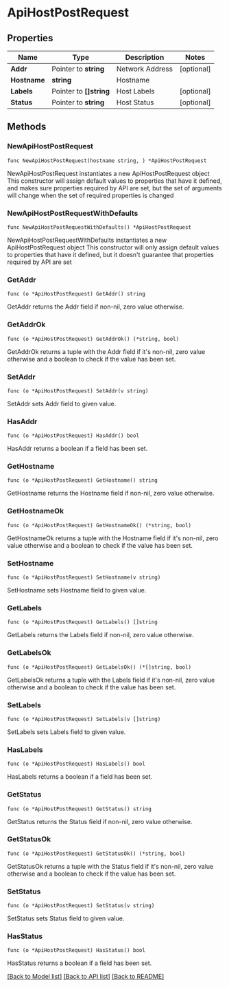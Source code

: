 # ApiHostPostRequest

## Properties

Name | Type | Description | Notes
------------ | ------------- | ------------- | -------------
**Addr** | Pointer to **string** | Network Address | [optional] 
**Hostname** | **string** | Hostname | 
**Labels** | Pointer to **[]string** | Host Labels | [optional] 
**Status** | Pointer to **string** | Host Status | [optional] 

## Methods

### NewApiHostPostRequest

`func NewApiHostPostRequest(hostname string, ) *ApiHostPostRequest`

NewApiHostPostRequest instantiates a new ApiHostPostRequest object
This constructor will assign default values to properties that have it defined,
and makes sure properties required by API are set, but the set of arguments
will change when the set of required properties is changed

### NewApiHostPostRequestWithDefaults

`func NewApiHostPostRequestWithDefaults() *ApiHostPostRequest`

NewApiHostPostRequestWithDefaults instantiates a new ApiHostPostRequest object
This constructor will only assign default values to properties that have it defined,
but it doesn't guarantee that properties required by API are set

### GetAddr

`func (o *ApiHostPostRequest) GetAddr() string`

GetAddr returns the Addr field if non-nil, zero value otherwise.

### GetAddrOk

`func (o *ApiHostPostRequest) GetAddrOk() (*string, bool)`

GetAddrOk returns a tuple with the Addr field if it's non-nil, zero value otherwise
and a boolean to check if the value has been set.

### SetAddr

`func (o *ApiHostPostRequest) SetAddr(v string)`

SetAddr sets Addr field to given value.

### HasAddr

`func (o *ApiHostPostRequest) HasAddr() bool`

HasAddr returns a boolean if a field has been set.

### GetHostname

`func (o *ApiHostPostRequest) GetHostname() string`

GetHostname returns the Hostname field if non-nil, zero value otherwise.

### GetHostnameOk

`func (o *ApiHostPostRequest) GetHostnameOk() (*string, bool)`

GetHostnameOk returns a tuple with the Hostname field if it's non-nil, zero value otherwise
and a boolean to check if the value has been set.

### SetHostname

`func (o *ApiHostPostRequest) SetHostname(v string)`

SetHostname sets Hostname field to given value.


### GetLabels

`func (o *ApiHostPostRequest) GetLabels() []string`

GetLabels returns the Labels field if non-nil, zero value otherwise.

### GetLabelsOk

`func (o *ApiHostPostRequest) GetLabelsOk() (*[]string, bool)`

GetLabelsOk returns a tuple with the Labels field if it's non-nil, zero value otherwise
and a boolean to check if the value has been set.

### SetLabels

`func (o *ApiHostPostRequest) SetLabels(v []string)`

SetLabels sets Labels field to given value.

### HasLabels

`func (o *ApiHostPostRequest) HasLabels() bool`

HasLabels returns a boolean if a field has been set.

### GetStatus

`func (o *ApiHostPostRequest) GetStatus() string`

GetStatus returns the Status field if non-nil, zero value otherwise.

### GetStatusOk

`func (o *ApiHostPostRequest) GetStatusOk() (*string, bool)`

GetStatusOk returns a tuple with the Status field if it's non-nil, zero value otherwise
and a boolean to check if the value has been set.

### SetStatus

`func (o *ApiHostPostRequest) SetStatus(v string)`

SetStatus sets Status field to given value.

### HasStatus

`func (o *ApiHostPostRequest) HasStatus() bool`

HasStatus returns a boolean if a field has been set.


[[Back to Model list]](../README.md#documentation-for-models) [[Back to API list]](../README.md#documentation-for-api-endpoints) [[Back to README]](../README.md)


